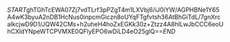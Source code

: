 $START$ghTGhTcEWA07Zj7vdTLrf3pPZgT4m1LXVbj6/iJ0iYW/AGPHBNe1Y65A4wK3byuA2nDB1HcNus0inpcmGiczn8oUYqFTgfvtsh36AtBhGiTdL/7gnXrcaIkcjwD9D1/JQW42CMs+h2uheH4hoZxEGKk30z+Ztzz4A8hlLwJbCCC6eoUhCXldYNpeWTCPVMXE0QFlyEPO6wDiLD4eO25glQ==$END$